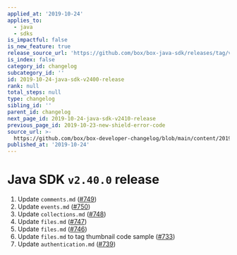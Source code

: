```yaml
---
applied_at: '2019-10-24'
applies_to:
  - java
  - sdks
is_impactful: false
is_new_feature: true
release_source_url: 'https://github.com/box/box-java-sdk/releases/tag/v2.40.0'
is_index: false
category_id: changelog
subcategory_id: ''
id: 2019-10-24-java-sdk-v2400-release
rank: null
total_steps: null
type: changelog
sibling_id: ''
parent_id: changelog
next_page_id: 2019-10-24-java-sdk-v2410-release
previous_page_id: 2019-10-23-new-shield-error-code
source_url: >-
  https://github.com/box/box-developer-changelog/blob/main/content/2019/10-24-java-sdk-v2400-release.md
published_at: '2019-10-24'
---
```

# Java SDK `v2.40.0` release

1. Update `comments.md` ([#749](https://github.com/box/box-java-sdk/pull/749))
2. Update `events.md` ([#750](https://github.com/box/box-java-sdk/pull/750))
3. Update `collections.md` ([#748](https://github.com/box/box-java-sdk/pull/748))
4. Update `files.md` ([#747](https://github.com/box/box-java-sdk/pull/747))
5. Update `files.md` ([#746](https://github.com/box/box-java-sdk/pull/746))
6. Update `files.md` to tag thumbnail code sample ([#733](https://github.com/box/box-java-sdk/pull/733))
7. Update `authentication.md` ([#739](https://github.com/box/box-java-sdk/pull/739))